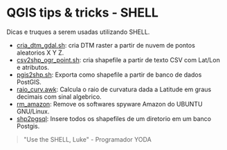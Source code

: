 # QGIS tips & tricks - SHELL
Dicas e truques a serem usadas utilizando SHELL.

* [cria_dtm_gdal.sh](https://github.com/kylefelipe/qgis-tips-tricks/blob/master/shell/cria_dtm_gdal.sh): cria DTM raster a partir de nuvem de pontos aleatorios X Y Z.
* [csv2shp_ogr_point.sh](https://github.com/kylefelipe/qgis-tips-tricks/blob/master/shell/csv2shp_ogr_point.sh): cria shapefile a partir de texto CSV com Lat/Lon e atributos.
* [pgis2shp.sh](https://github.com/kylefelipe/qgis-tips-tricks/blob/master/shell/pgis2shp.sh): Exporta como shapefile a partir de banco de dados PostGIS.
* [raio_curv.awk](https://github.com/kylefelipe/qgis-tips-tricks/blob/master/shell/raio_curv.awk): Calcula o raio de curvatura dada a Latitude em graus decimais com sinal algebrico.
* [rm_amazon](https://github.com/kylefelipe/qgis-tips-tricks/blob/master/shell/rm_amazon.sh): Remove os softwares spyware Amazon do UBUNTU  GNU/Linux.
* [shp2pgsql](https://github.com/kylefelipe/qgis-tips-tricks/blob/master/shell/shp2pgsql.md): Insere todos os shapefiles de um diretorio em um banco Postgis.

> "Use the SHELL, Luke" - Programador YODA

